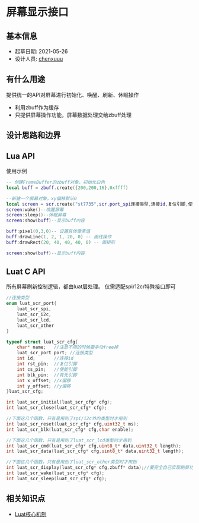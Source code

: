 # 屏幕显示接口

## 基本信息

* 起草日期: 2021-05-26
* 设计人员: [chenxuuu](https://github.com/chenxuuu)

## 有什么用途

提供统一的API对屏幕进行初始化、唤醒、刷新、休眠操作

* 利用zbuff作为缓存
* 只提供屏幕操作功能，屏幕数据处理交给zbuff处理

## 设计思路和边界

## Lua API

使用示例

```lua
-- 创建FrameBuffer的zbuff对象，初始化白色
local buff = zbuff.create({200,200,16},0xffff)

--新建一个屏幕对象，xy偏移默认0
local screen = scr.create("st7735",scr.port_spi连接类型,连接id,复位引脚,使能引脚,背光引脚,x偏移,y偏移)
screen:wake()--唤醒屏幕
screen:sleep()--休眠屏幕
screen:show(buff)--显示buff内容

buff:pixel(0,3,0)-- 设置具体像素值
buff:drawLine(1, 2, 1, 20, 0) -- 画线操作
buff:drawRect(20, 40, 40, 40, 0) -- 画矩形

screen:show(buff)--显示buff内容
```

## Luat C API

所有屏幕刷新控制逻辑，都由luat层处理。
仅需适配spi/12c/特殊接口即可

```c
//连接类型
enum luat_scr_port{
    luat_scr_spi,
    luat_scr_i2c,
    luat_scr_lcd,
    luat_scr_other
}

typeof struct luat_scr_cfg{
    char* name;   //注意不用的时候要手动free掉
    luat_scr_port port; //连接类型
    int id;       //连接id
    int rst_pin;  //复位引脚
    int cs_pin;   //使能引脚
    int blk_pin;  //背光引脚
    int x_offset; //x偏移
    int y_offset; //y偏移
}luat_scr_cfg;

int luat_scr_initial(luat_scr_cfg* cfg);
int luat_scr_close(luat_scr_cfg* cfg);

//下面这几个函数，只有是用到了spi/i2c外的类型时才用到
int luat_scr_reset(luat_scr_cfg* cfg,uint32_t ms);
int luat_scr_blk(luat_scr_cfg* cfg,char enable);

//下面这几个函数，只有是用到了luat_scr_lcd类型时才用到
int luat_scr_cmd(luat_scr_cfg* cfg,uint8_t* data,uint32_t length);
int luat_scr_data(luat_scr_cfg* cfg,uint8_t* data,uint32_t length);

//下面这几个函数，只有是用到了luat_scr_other类型时才用到
int luat_scr_display(luat_scr_cfg* cfg,zbuff* data);//要完全自己实现刷屏功能
int luat_scr_wake(luat_scr_cfg* cfg);
int luat_scr_sleep(luat_scr_cfg* cfg);
```

## 相关知识点

* [Luat核心机制](/markdown/core/luat_core)
